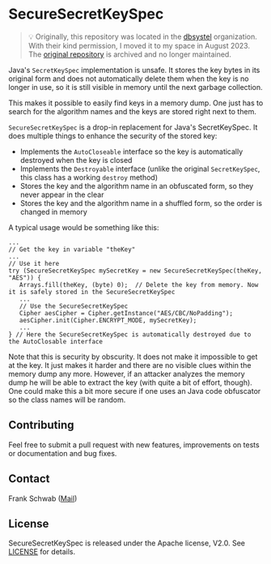 # SecureSecretKeySpec

> 💡 Originally, this repository was located in the [dbsystel](https://github.com/dbsystel) organization.
> With their kind permission, I moved it to my space in August 2023.
> The [original repository](https://github.com/dbsystel/SecureSecretKeySpec) is archived and no longer maintained.

Java's `SecretKeySpec` implementation is unsafe.
It stores the key bytes in its original form and does not automatically delete them when the key is no longer in use, so it is still visible in memory until the next garbage collection.

This makes it possible to easily find keys in a memory dump.
One just has to search for the algorithm names and the keys are stored right next to them.

`SecureSecretKeySpec` is a drop-in replacement for Java's SecretKeySpec.
It does multiple things to enhance the security of the stored key:

* Implements the `AutoCloseable` interface so the key is automatically destroyed when the key is closed
* Implements the `Destroyable` interface (unlike the original `SecretKeySpec`, this class has a working `destroy` method)
* Stores the key and the algorithm name in an obfuscated form, so they never appear in the clear
* Stores the key and the algorithm name in a shuffled form, so the order is changed in memory

A typical usage would be something like this:

    ...
    // Get the key in variable "theKey"
    ...
    // Use it here
    try (SecureSecretKeySpec mySecretKey = new SecureSecretKeySpec(theKey, "AES")) {         
       Arrays.fill(theKey, (byte) 0);  // Delete the key from memory. Now it is safely stored in the SecureSecretKeySpec
       ...
       // Use the SecureSecretKeySpec
       Cipher aesCipher = Cipher.getInstance("AES/CBC/NoPadding");
       aesCipher.init(Cipher.ENCRYPT_MODE, mySecretKey);
       ...
    } // Here the SecureSecretKeySpec is automatically destroyed due to the AutoClosable interface

Note that this is security by obscurity.
It does not make it impossible to get at the key.
It just makes it harder and there are no visible clues within the memory dump any more.
However, if an attacker analyzes the memory dump he will be able to extract the key (with quite a bit of effort, though).
One could make this a bit more secure if one uses an Java code obfuscator so the class names will be random.

## Contributing

Feel free to submit a pull request with new features, improvements on tests or documentation and bug fixes.

## Contact

Frank Schwab ([Mail](mailto:xformer.github@proton.me "Mail"))

## License

SecureSecretKeySpec is released under the Apache license, V2.0.
See [LICENSE](LICENSE) for details.
